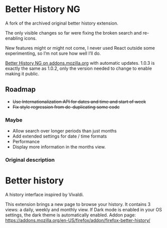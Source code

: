 # Better History NG

A fork of the archived original better history extension.

The only visible changes so far were fixing the broken search and re-enabling icons.

New features might or might not come, I never used React outside some experimenting, so I’m not sure how well I’ll do.

[Better History NG on addons.mozilla.org](https://addons.mozilla.org/en-US/firefox/addon/better-history-ng/) with automatic updates. 1.0.3 is exactly the same as 1.0.2, only the version needed to change to enable making it public.

## Roadmap

* ~~Use Internationalization API for dates and time and start of week~~
* ~~Fix style regression from de-duplicating some code~~

### Maybe

* Allow search over longer periods than just months
* Add extended settings for date / time formats
* Performance
* Display more information in the months view.


### Original description

# Better history

A history interface inspired by Vivaldi.

This extension brings a new page to browse your history.
It contains 3 views: a daily, weekly and monthly view.
If Dark mode is enabled in your OS settings, the dark theme is automatically enabled.
Addon page: https://addons.mozilla.org/en-US/firefox/addon/firefox-better-history/
